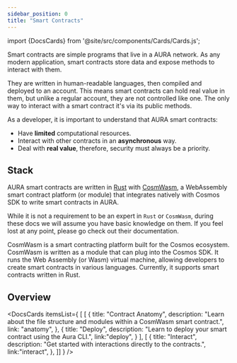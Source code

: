 ```yaml
---
sidebar_position: 0
title: "Smart Contracts"
---
```

import {DocsCards} from '@site/src/components/Cards/Cards.js';

Smart contracts are simple programs that live in a AURA network. As any modern application, smart contracts store data and expose methods to interact with them.

They are written in human-readable languages, then compiled and deployed to an account. This means smart contracts can hold real value in them, but unlike a regular account, they are not controlled like one. The only way to interact with a smart contract it's via its public methods.

As a developer, it is important to understand that AURA smart contracts:
- Have **limited** computational resources.
- Interact with other contracts in an **asynchronous** way.
- Deal with **real value**, therefore, security must always be a priority.


## Stack
AURA smart contracts are written in [Rust](https://www.rust-lang.org/) with [CosmWasm](https://cosmwasm.com/), a WebAssembly smart contract platform (or module) that integrates natively with Cosmos SDK to write smart contracts in AURA.

While it is not a requirement to be an expert in `Rust` or `CosmWasm`, during these docs we will assume you have basic knowledge on them. If you feel lost at any point, please go check out their documentation.

CosmWasm is a smart contracting platform built for the Cosmos ecosystem. CosmWasm is written as a module that can plug into the Cosmos SDK. It runs the Web Assembly (or Wasm) virtual machine, allowing developers to create smart contracts in various languages. Currently, it supports smart contracts written in Rust.

## Overview

<DocsCards itemsList={
[  [
    {
      title: "Contract Anatomy", 
      description: "Learn about the file structure and modules within a CosmWasm smart contract.", 
      link: "anatomy", 
    },
    {
      title: "Deploy", 
      description: "Learn to deploy your smart contract using the Aura CLI.", 
      link:"deploy", 
    }
  ],
  [
    {
      title: "Interact", 
      description: "Get started with interactions directly to the contracts.", 
      link:"interact", 
    },
  ]]
} />